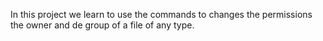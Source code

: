 In this project we learn to use the commands to changes the permissions the owner and de group of a file of any type.